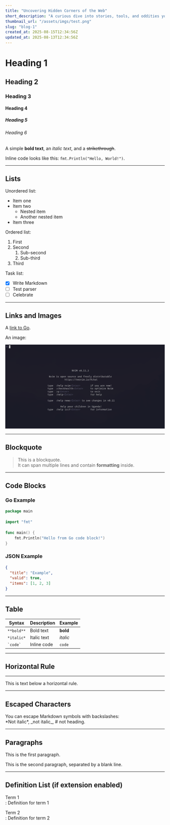 ```yaml
---
title: "Uncovering Hidden Corners of the Web"
short_description: "A curious dive into stories, tools, and oddities you won’t find on the front page."
thumbnail_url: "/assets/imgs/test.png"
slug: "blog-1"
created_at: 2025-08-15T12:34:56Z
updated_at: 2025-08-13T12:34:56Z
---
```

# Heading 1

## Heading 2

### Heading 3

#### Heading 4

##### Heading 5

###### Heading 6

A simple **bold text**, an *italic text*, and a ~~strikethrough~~.

Inline code looks like this: `fmt.Println("Hello, World!")`.

---

## Lists

Unordered list:

- Item one
- Item two
  - Nested item
  - Another nested item
- Item three

Ordered list:

1. First
2. Second
   1. Sub-second
   2. Sub-third
3. Third

Task list:

- [x] Write Markdown
- [ ] Test parser
- [ ] Celebrate

---

## Links and Images

A [link to Go](https://golang.org).

An image:

![Test Thumbnail](/assets/imgs/test.png)

---

## Blockquote

> This is a blockquote.  
> It can span multiple lines and contain **formatting** inside.

---

## Code Blocks

### Go Example

```go
package main

import "fmt"

func main() {
    fmt.Println("Hello from Go code block!")
}
```

### JSON Example

```json
{
  "title": "Example",
  "valid": true,
  "items": [1, 2, 3]
}
```

---

## Table

| Syntax       | Description | Example  |
| ------------ | ----------- | -------- |
| `**bold**`   | Bold text   | **bold** |
| `*italic*`   | Italic text | *italic* |
| `` `code` `` | Inline code | `code`   |

---

## Horizontal Rule

---

This is text below a horizontal rule.

---

## Escaped Characters

You can escape Markdown symbols with backslashes:  
\*Not italic\*, \_not italic\_, \# not heading.

---

## Paragraphs

This is the first paragraph.  

This is the second paragraph, separated by a blank line.

---

## Definition List (if extension enabled)

Term 1  
: Definition for term 1

Term 2  
: Definition for term 2
